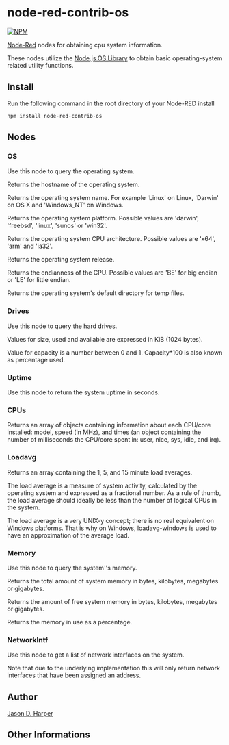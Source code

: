 node-red-contrib-os
===========================

[![NPM](https://nodei.co/npm/node-red-contrib-os.png)](https://nodei.co/npm/node-red-contrib-os/)

[Node-Red][1] nodes for obtaining cpu system information.  

These nodes utilize the [Node.js OS Library][2] to obtain basic operating-system related utility functions.

Install
---------------
Run the following command in the root directory of your Node-RED install

    npm install node-red-contrib-os

Nodes
---------------
### OS

Use this node to query the operating system.

Returns the hostname of the operating system.

Returns the operating system name. For example 'Linux' on Linux, 'Darwin' on OS X and 'Windows_NT' on Windows.

Returns the operating system platform. Possible values are 'darwin', 'freebsd', 'linux', 'sunos' or 'win32'.

Returns the operating system CPU architecture. Possible values are 'x64', 'arm' and 'ia32'.

Returns the operating system release.

Returns the endianness of the CPU. Possible values are 'BE' for big endian or 'LE' for little endian.

Returns the operating system's default directory for temp files.

### Drives

Use this node to query the hard drives.

Values for size, used and available are expressed in KiB (1024 bytes).

Value for capacity is a number between 0 and 1. Capacity*100 is also known as percentage used.

### Uptime

Use this node to return the system uptime in seconds. 

### CPUs

Returns an array of objects containing information about each CPU/core installed: model, speed (in MHz), and times (an object containing the number of milliseconds the CPU/core spent in: user, nice, sys, idle, and irq).

### Loadavg

Returns an array containing the 1, 5, and 15 minute load averages.

The load average is a measure of system activity, calculated by the operating system and expressed as a fractional number. As a rule of thumb, the load average should ideally be less than the number of logical CPUs in the system.

The load average is a very UNIX-y concept; there is no real equivalent on Windows platforms. That is why on Windows, loadavg-windows is used to have an approximation of the average load.

### Memory

Use this node to query the system''s memory.

Returns the total amount of system memory in bytes, kilobytes, megabytes or gigabytes.

Returns the amount of free system memory in bytes, kilobytes, megabytes or gigabytes.

Returns the memory in use as a percentage.

### NetworkIntf

Use this node to get a list of network interfaces on the system.

Note that due to the underlying implementation this will only return network interfaces that have been assigned an address.

Author
---------------
[Jason D. Harper][3]

Other Informations
--------------------
[1]:http://nodered.org  
[2]:https://nodejs.org/api/os.html  
[3]:https://github.com/jayharper
